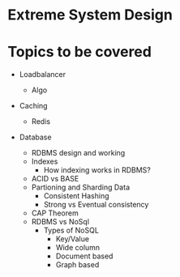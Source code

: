 # Extreme System Design

# Topics to be covered

* Loadbalancer
  * Algo
* Caching
  * Redis

* Database
  * RDBMS design and working
  * Indexes
    * How indexing works in RDBMS?
  * ACID vs BASE
  * Partioning and Sharding Data
    * Consistent Hashing
    * Strong vs Eventual consistency 
  * CAP Theorem 
  * RDBMS vs NoSql
    * Types of NoSQL
      * Key/Value
      * Wide column
      * Document based
      * Graph based
   
